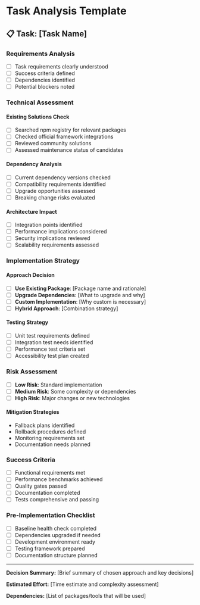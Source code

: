# Task Analysis Template

## 📋 Task: [Task Name]

### **Requirements Analysis**
- [ ] Task requirements clearly understood
- [ ] Success criteria defined
- [ ] Dependencies identified
- [ ] Potential blockers noted

### **Technical Assessment**

#### **Existing Solutions Check**
- [ ] Searched npm registry for relevant packages
- [ ] Checked official framework integrations
- [ ] Reviewed community solutions
- [ ] Assessed maintenance status of candidates

#### **Dependency Analysis**
- [ ] Current dependency versions checked
- [ ] Compatibility requirements identified
- [ ] Upgrade opportunities assessed
- [ ] Breaking change risks evaluated

#### **Architecture Impact**
- [ ] Integration points identified
- [ ] Performance implications considered
- [ ] Security implications reviewed
- [ ] Scalability requirements assessed

### **Implementation Strategy**

#### **Approach Decision**
- [ ] **Use Existing Package**: [Package name and rationale]
- [ ] **Upgrade Dependencies**: [What to upgrade and why]
- [ ] **Custom Implementation**: [Why custom is necessary]
- [ ] **Hybrid Approach**: [Combination strategy]

#### **Testing Strategy**
- [ ] Unit test requirements defined
- [ ] Integration test needs identified
- [ ] Performance test criteria set
- [ ] Accessibility test plan created

### **Risk Assessment**
- [ ] **Low Risk**: Standard implementation
- [ ] **Medium Risk**: Some complexity or dependencies
- [ ] **High Risk**: Major changes or new technologies

#### **Mitigation Strategies**
- Fallback plans identified
- Rollback procedures defined
- Monitoring requirements set
- Documentation needs planned

### **Success Criteria**
- [ ] Functional requirements met
- [ ] Performance benchmarks achieved
- [ ] Quality gates passed
- [ ] Documentation completed
- [ ] Tests comprehensive and passing

### **Pre-Implementation Checklist**
- [ ] Baseline health check completed
- [ ] Dependencies upgraded if needed
- [ ] Development environment ready
- [ ] Testing framework prepared
- [ ] Documentation structure planned

---

**Decision Summary:**
[Brief summary of chosen approach and key decisions]

**Estimated Effort:**
[Time estimate and complexity assessment]

**Dependencies:**
[List of packages/tools that will be used]